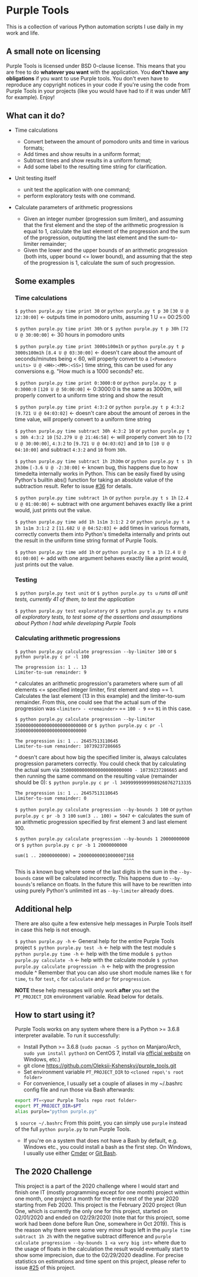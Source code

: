 # Purple Tools

This is a collection of various Python automation scripts I use daily in my work and life. 

## A small note on licensing

Purple Tools is licensed under BSD 0-clause license. This means that you are free to do **whatever you want** with the application. You **don't have any obligations** if you want to use Purple tools. You don't even have to reproduce any copyright notices in your code if you're using the code from Purple Tools in your projects (like you would have had to if it was under MIT for example). Enjoy!

## What can it do?
- Time calculations
  - Convert between the amount of pomodoro units and time in various formats;
  - Add times and show results in a uniform format;
  - Subtract times and show results in a uniform format;
  - Add some label to the resulting time string for clarification.
- Unit testing itself
  - unit test the application with one command;
  - perform exploratory tests with one command.
- Calculate parameters of arithmetic progressions
  - Given an integer number (progression sum limiter), and assuming that the first element and the step of the arithmetic progression is equal to 1, calculate the last element of the progression and the sum of the progression, outputting the last element and the sum-to-limiter remainder;
  - Given the lower and the upper bounds of an arithmetic progression (both ints, upper bound <= lower bound), and assuming that the step of the progression is 1, calculate the sum of such progression.

  ## Some examples

  ### Time calculations

  `$ python purple.py time print 30` or `python purple.py t p 30`
  `[30 U @ 12:30:00]` <- outputs time in pomodoro units, assuming 1 U == 00:25:00

  `$ python purple.py time print 30h` or `$ python purple.py t p 30h`
  `[72 U @ 30:00:00]` <- 30 hours in pomodoro units

  `$ python purple.py time print 3000s100m1h` or `python purple.py t p 3000s100m1h`
  `[8.4 U @ 03:30:00]` <- doesn't care about the amount of seconds/minutes being < 60, will properly convert to a `[<Pomodoro units> U @ <HH>:<MM>:<SS>]` time string, this can be used for any conversions e.g. "How much is a 1000 seconds? etc.

  `$ python purple.py time print 0:3000:0` or `python purple.py t p 0:3000:0`
  `[120 U @ 50:00:00]` <- 0:3000:0 is the same as 3000m, will properly convert to a uniform time string and show the result

  `$ python purple.py time print 4:3:2` or `python purple.py t p 4:3:2`
  `[9.721 U @ 04:03:02]` <- doesn't care about the amount of zeroes in the time value, will properly convert to a uniform time string

  `$ python purple.py time subtract 30h 4:3:2 10` or `python purple.py t s 30h 4:3:2 10`
  `[52.279 U @ 21:46:58]` <- will properly convert `30h` to `[72 U @ 30:00:00]`, `4:3:2` to `[9.721 U @ 04:03:02]` and `10` to `[10 U @ 04:10:00]` and subtract `4:3:2` and `10` from `30h`.

  `$ python purple.py time subtract 1h 2h30m` or `python purple.py t s 1h 2h30m`
  `[-3.6 U @ -2:30:00]` <- known bug, this happens due to how timedelta internally works in Python. This can be easily fixed by using Python's builtin abs() function for taking an absolute value of the subtraction result. Refer to issue [#36](https://github.com/Oleksii-Kshenskyi/purple_tools/issues/36) for details.

  `$ python purple.py time subtract 1h` or `python purple.py t s 1h`
  `[2.4 U @ 01:00:00]` <- subtract with one argument behaves exactly like a print would, just prints out the value.

  `$ python purple.py time add 1h 1s1m 3:1:2 2` or `python purple.py t a 1h 1s1m 3:1:2 2`
  `[11.682 U @ 04:52:03]` <- add times in various formats, correctly converts them into Python's timedelta internally and prints out the result in the uniform time string format of Purple Tools.

  `$ python purple.py time add 1h` or `python purple.py t a 1h`
  `[2.4 U @ 01:00:00]` <- add with one argument behaves exactly like a print would, just prints out the value.

  ### Testing

  `$ python purple.py test unit` or `$ python purple.py ts u`
  *runs all unit tests, currently 41 of them, to test the application*

  `$ python purple.py test exploratory` or `$ python purple.py ts e`
  *runs all exploratory tests, to test some of the assertions and assumptions about Python I had while developing Purple Tools*

  ### Calculating arithmetic progressions

  `$ python purple.py calculate progression --by-limiter 100` or `$ python purple.py c pr -l 100`
  ```
  The progression is: 1 .. 13
  Limiter-to-sum remainder: 9
  ```
  ^ calculates an arithmetic progression's parameters where sum of all elements <= specified integer limiter, first element and step == 1. Calculates the last element (13 in this example) and the limiter-to-sum remainder. From this, one could see that the actual sum of the progression was `<limiter> - <remainder>` == `100 - 9` == `91` in this case.

  `$ python purple.py calculate progression --by-limiter 350000000000000000000000000` or `$ python purple.py c pr -l 350000000000000000000000000`
  ```
  The progression is: 1 .. 26457513110645
  Limiter-to-sum remainder: 10739237286665
  ```
  ^ doesn't care about how big the specified limiter is, always calculates progression parameters correctly. You could check that by calculating the actual sum via `350000000000000000000000000 - 10739237286665` and then running the same command on the resulting value (remainder should be 0):
  `$ python purple.py c pr -l 349999999999989260762713335`
  ```
  The progression is: 1 .. 26457513110645
  Limiter-to-sum remainder: 0
  ```

  `$ python purple.py calculate progression --by-bounds 3 100` or `python purple.py c pr -b 3 100`
  `sum(3 .. 100) = 5047` <- calculates the sum of an arithmetic progression specified by first element 3 and last element 100.

  `$ python purple.py calculate progression --by-bounds 1 20000000000` or `$ python purple.py c pr -b 1 20000000000`
  ```
  sum(1 .. 20000000000) = 200000000010000007168
                                           ^^^^
  ```
  This is a known bug where some of the last digits in the sum in the `--by-bounds` case will be calculated incorrectly. This happens due to `--by-bounds`'s reliance on floats. In the future this will have to be rewritten into using purely Python's unlimited int as `--by-limiter` already does.

  ## Additional help

  There are also quite a few extensive help messages in Purple Tools itself in case this help is not enough.

  `$ python purple.py -h` <- General help for the entire Purple Tools project
  `$ python purple.py test -h` <- help with the test module
  `$ python purple.py time -h` <- help with the time module
  `$ python purple.py calculate -h` <- help with the calculate module
  `$ python purple.py calculate progression -h` <- help with the progression module
  ^ Remember that you can also use short module names like `t` for `time`, `ts` for `test`, `c` for `calculate` and `pr` for `progression`.

  **NOTE** these help messages will only work **after** you set the `PT_PROJECT_DIR` environment variable. Read below for details.

  ## How to start using it?

  Purple Tools works on any system where there is a Python >= 3.6.8 interpreter available. To run it successfully:
  - Install Python >= 3.6.8 (`sudo pacman -S python` on Manjaro/Arch, `sudo yum install python3` on CentOS 7, install via [official website](https://www.python.org/downloads/) on Windows, etc.)
  - git clone https://github.com/Oleksii-Kshenskyi/purple_tools.git
  - Set environment variable `PT_PROJECT_DIR` to `<cloned repo\'s root folder>`
  - For convenience, I usually set a couple of aliases in my ~/.bashrc config file and run those via Bash afterwards:
  ```bash
  export PT=<your Purple Tools repo root folder>
  export PT_PROJECT_DIR=$PT
  alias purple="python purple.py"
  ```
  `$ source ~/.bashrc`
  From this point, you can simply use `purple` instead of the full `python purple.py` to run Purple Tools.
  - If you're on a system that does not have a Bash by default, e.g. Windows etc., you could install a bash as the first step. On Windows, I usually use either [Cmder](https://cmder.net/) or [Git Bash](https://git-scm.com/download/win).

  ## The 2020 Challenge

  This project is a part of the 2020 challenge where I would start and finish one IT (mostly programming except for one month) project within one month, one project a month for the entire rest of the year 2020 starting from Feb 2020. This project is the February 2020 project (Run One, which is currently the only one for this project, started on 02/01/2020 and ended on 02/29/2020) (note that for this project, some work had been done before Run One, somewhere in Oct 2019). This is the reason why there were some very minor bugs left in the `purple time subtract 1h 2h` with the negative subtract difference and `purple calculate progression --by-bounds 1 <a very big int>` where due to the usage of floats in the calculation the result would eventually start to show some imprecision, due to the 02/29/2020 deadline. For precise statistics on estimations and time spent on this project, please refer to issue [#25](https://github.com/Oleksii-Kshenskyi/purple_tools/issues/25) of this project.